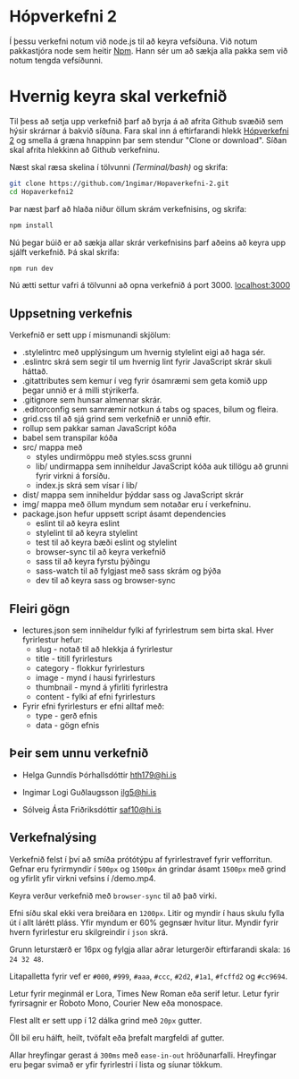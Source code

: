 # Hópverkefni 2

Í þessu verkefni notum við node.js til að keyra vefsíðuna. Við notum pakkastjóra node sem heitir [Npm](https://www.npmjs.com). Hann sér um að sækja alla pakka sem við notum tengda vefsíðunni. 


# Hvernig keyra skal verkefnið

Til þess að setja upp verkefnið þarf að byrja á að afrita Github svæðið sem hýsir skrárnar á bakvið síðuna.  Fara skal inn á eftirfarandi hlekk [Hópverkefni 2](https://github.com/1ngimar/Hopaverkefni-2) og smella á græna hnappinn þar sem stendur "Clone or download". Síðan skal afrita hlekkinn að Github verkefninu. 

Næst skal ræsa skelina í tölvunni *(Terminal/bash)* og skrifa:
```bash
git clone https://github.com/1ngimar/Hopaverkefni-2.git
cd Hopaverkefni2
```
Þar næst þarf að hlaða niður öllum skrám verkefnisins, og skrifa:

```bash
npm install
```
Nú þegar búið er að sækja allar skrár verkefnisins þarf aðeins að keyra upp sjálft verkefnið. Þá skal skrifa:

```bash
npm run dev
```
Nú ætti settur vafri á tölvunni að opna verkefnið á port 3000. [localhost:3000](http://localhost:3000)

## Uppsetning verkefnis

Verkefnið er sett upp í mismunandi skjölum:
* .stylelintrc með upplýsingum um hvernig stylelint eigi að haga sér.
* .eslintrc skrá sem segir til um hvernig lint fyrir JavaScript skrár skuli háttað.
* .gitattributes sem kemur í veg fyrir ósamræmi sem geta komið upp þegar unnið er á milli stýrikerfa.
* .gitignore sem hunsar almennar skrár.
* .editorconfig sem samræmir notkun á tabs og spaces, bilum og fleira.
* grid.css til að sjá grind sem verkefnið er unnið eftir.
* rollup sem pakkar saman JavaScript kóða
* babel sem transpilar kóða
* src/ mappa með
	* styles undirmöppu með styles.scss grunni
	* lib/ undirmappa sem inniheldur JavaScript kóða auk tillögu að grunni fyrir virkni á forsíðu.
	* index.js skrá sem vísar í lib/
* dist/ mappa sem inniheldur þýddar sass og JavaScript skrár 
* img/ mappa með öllum myndum sem notaðar eru í verkefninu. 
* package.json hefur uppsett script ásamt dependencies
	* eslint til að keyra eslint
	* stylelint til að keyra stylelint
	* test til að keyra bæði eslint og stylelint
	* browser-sync til að keyra verkefnið
	* sass til að keyra fyrstu þýðingu
	* sass-watch til að fylgjast með sass skrám og þýða
	* dev til að keyra sass og browser-sync

## Fleiri gögn
* lectures.json sem inniheldur fylki af fyrirlestrum sem birta skal. Hver fyrirlestur hefur:
	* slug - notað til að hlekkja á fyrirlestur
	* title - titill fyrirlesturs
	* category - flokkur fyrirlesturs
	* image - mynd í hausi fyrirlesturs
	* thumbnail - mynd á yfirliti fyrirlestra
	* content - fylki af efni fyrirlesturs
* Fyrir efni fyrirlesturs er efni alltaf með:	
	* type - gerð efnis
	* data - gögn efnis


## Þeir sem unnu verkefnið

* Helga Gunndís Þórhallsdóttir
hth179@hi.is

* Ingimar Logi Guðlaugsson
ilg5@hi.is

* Sólveig Ásta Friðriksdóttir
saf10@hi.is

## Verkefnalýsing

Verkefnið felst í því að smíða prótótýpu af fyrirlestravef fyrir vefforritun. Gefnar eru fyrirmyndir í `500px` og `1500px` án grindar ásamt `1500px` með grind og yfirlit yfir virkni vefsins í /demo.mp4.

Keyra verður verkefnið með  `browser-sync`  til að það virki.

Efni síðu skal ekki vera breiðara en  `1200px`. Litir og myndir í haus skulu fylla út í allt lárétt pláss. Yfir myndum er 60% gegnsær hvítur litur. Myndir fyrir hvern fyrirlestur eru skilgreindir í  `json`  skrá.

Grunn leturstærð er 16px og fylgja allar aðrar leturgerðir eftirfarandi skala:  `16 24 32 48`.

Litapalletta fyrir vef er  `#000`,  `#999`,  `#aaa`,  `#ccc`,  `#2d2`,  `#1a1`,  `#fcffd2`  og  `#cc9694`.

Letur fyrir meginmál er Lora, Times New Roman eða serif letur. Letur fyrir fyrirsagnir er Roboto Mono, Courier New eða monospace.

Flest allt er sett upp í 12 dálka grind með  `20px`  gutter.

Öll bil eru hálft, heilt, tvöfalt eða þrefalt margfeldi af gutter. 

Allar hreyfingar gerast á  `300ms`  með  `ease-in-out`  hröðunarfalli. Hreyfingar eru þegar svimað er yfir fyrirlestri í lista og síunar tökkum.